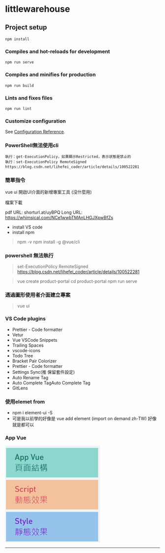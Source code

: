 # littlewarehouse

## Project setup
```
npm install
```

### Compiles and hot-reloads for development
```
npm run serve
```

### Compiles and minifies for production
```
npm run build
```

### Lints and fixes files
```
npm run lint
```

### Customize configuration
See [Configuration Reference](https://cli.vuejs.org/config/).

### PowerShell無法使用cli

```
執行：get-ExecutionPolicy，如果顯示Restricted，表示狀態是禁止的
執行：set-ExecutionPolicy RemoteSigned
https://blog.csdn.net/lihefei_coder/article/details/100522281
```

### 簡單指令

vue ui 開啟UI介面的新增專案工具 (沒什麼用)

檔案下載

pdf  URL:  shorturl.at/uyBPQ
Long URL: https://whimsical.com/NCe1wwbTMAnLHGJXpwBfZs

- install VS code
- install npm

> npm -v
> npm install -g @vue/cli

### powershell 無法執行 

> set-ExecutionPolicy RemoteSigned
> https://blog.csdn.net/lihefei_coder/article/details/100522281

> vue create product-portal
> cd product-portal
> npm run serve


### 透過圖形使用者介面建立專案
> vue ui


### VS Code plugins
- Prettier - Code formatter
- Vetur
- Vue VSCode Snippets
- Trailing Spaces
- vscode-icons
- Todo Tree
- Bracket Pair Colorizer
- Prettier - Code formatter
- Settings Sync(推 保留套件設定)
- Auto Rename Tag
- Auto Complete TagAuto Complete Tag
- GitLens

### 使用elemet from 

- npm i element-ui -S
- 可是我以前學的好像是
  vue add element (import on demand zh-TW) 好像就是都可以

### App Vue

![image-20201104204946002](.attachments/image-20201104204946002.png)

------

